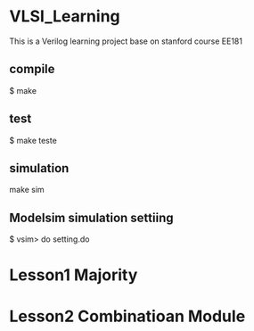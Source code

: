 # VLSI_Learning
This is a Verilog learning project base on stanford course EE181

## compile
$ make

## test
$ make teste

## simulation
make sim

## Modelsim simulation settiing
$ vsim> do setting.do


# Lesson1 Majority
# Lesson2 Combinatioan Module
